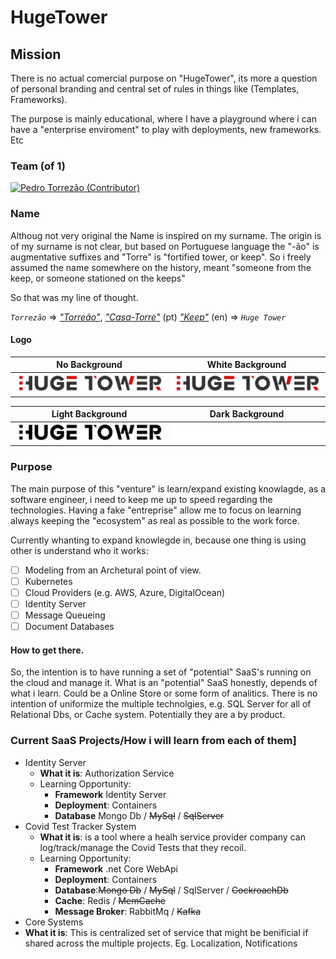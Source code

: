 # HugeTower

## Mission
There is no actual comercial purpose on "HugeTower", its more a question of personal branding and central set of rules in things like (Templates, Frameworks).

The purpose is mainly educational, where I have a playground where i can have a "enterprise enviroment" to play with deployments, new frameworks. Etc    

### Team (of 1)
[![Pedro Torrezão (Contributor)](https://avatars.githubusercontent.com/u/12836574?s=88 "Pedro Torrezão (Contributor)")](https://github.com/ptorrezao)

### Name
Althoug not very original the Name is inspired on my surname.
The origin is of my surname is not clear, but based on Portuguese language the "-ão" is augmentative suffixes and "Torre" is "fortified tower, or keep".
So i freely assumed the name somewhere on the history, meant "someone from the  
keep, or someone stationed on the keeps"

So that was my line of thought.

*`Torrezão`* ⇒ [*"Torreão"*](https://dicionario.priberam.org/torre%C3%A3o), [*"Casa-Torre"*](https://pt.wikipedia.org/wiki/Torre_medieval) (pt) [*"Keep"*](https://en.wikipedia.org/wiki/Keep) (en)   ⇒ *`Huge Tower`* 


#### Logo
 No Background             |  White Background 
:-------------------------:|:-------------------------:
![Logo](logos/Logo-C.png) |  ![Huge Tower](logos/Logo-CW.png)

 Light Background             |  Dark Background 
:-------------------------:|:-------------------------:
![Logo](logos/Logo-BW.png) |  ![Huge Tower](logos/Logo-W.png)

### Purpose
The main purpose of this "venture" is learn/expand existing knowlagde, as a software engineer, i need to keep me up to speed regarding the technologies.
Having a fake "entreprise" allow me to focus on learning always keeping the "ecosystem" as real as possible to the work force.

Currently whanting to expand knowlegde in, because one thing is using other is understand who it works:
- [ ] Modeling from an Archetural point of view.
- [ ] Kubernetes
- [ ] Cloud Providers (e.g. AWS, Azure, DigitalOcean)
- [ ] Identity Server
- [ ] Message Queueing
- [ ] Document Databases

#### How to get there.
So, the intention is to have running a set of "potential" SaaS's running on the cloud and manage it.
What is an "potential" SaaS honestly, depends of what i learn. Could be a Online Store or some form of analitics.
There is no intention of uniformize the multiple technolgies, e.g. SQL Server for all of Relational Dbs, or Cache system. Potentially they are a by product.

### Current SaaS Projects/How i will learn from each of them]
- Identity Server
    - **What it is**: Authorization Service
    - Learning Opportunity:
        - **Framework** Identity Server
        - **Deployment**: Containers
        - **Database** Mongo Db / ~~MySql~~ / ~~SqlServer~~
- Covid Test Tracker System
    - **What it is**: is a tool where a healh service provider company can log/track/manage the Covid Tests that they recoil.
    - Learning Opportunity:
        - **Framework** .net Core WebApi
        - **Deployment**: Containers
        - **Database**:~~Mongo Db~~ / ~~MySql~~ / SqlServer / ~~CockroachDb~~
        - **Cache**: Redis / ~~MemCache~~
        - **Message Broker**: RabbitMq / ~~Kafka~~
- Core Systems
- **What it is**: This is centralized set of service that might be benificial if shared across the multiple projects. Eg. Localization, Notifications